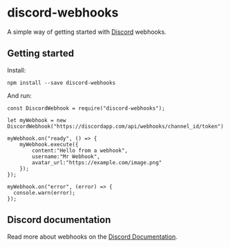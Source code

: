 # discord-webhooks
A simple way of getting started with [Discord](https://discordapp.com) webhooks.

## Getting started
Install:

    npm install --save discord-webhooks

And run:

    const DiscordWebhook = require("discord-webhooks");

    let myWebhook = new DiscordWebhook("https://discordapp.com/api/webhooks/channel_id/token")

    myWebhook.on("ready", () => {
        myWebhook.execute({
            content:"Hello from a webhook",
            username:"Mr Webhook",
            avatar_url:"https://example.com/image.png"
        });
    });

    myWebhook.on("error", (error) => {
      console.warn(error);
    });

## Discord documentation
Read more about webhooks on the [Discord Documentation](https://github.com/hammerandchisel/discord-api-docs/blob/2f0a074005618a51df2f26122a6d4c7aa216732e/docs/resources/Webhook.md).
